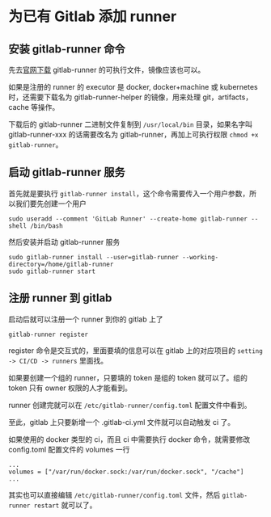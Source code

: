 # 为已有 Gitlab 添加 runner

## 安装 gitlab-runner 命令

先去[官网下载](https://docs.gitlab.com/runner/install/) gitlab-runner 的可执行文件，镜像应该也可以。

如果是注册的 runner 的 executor 是 docker, docker+machine 或 kubernetes 时，还需要下载名为 gitlab-runner-helper 的镜像，用来处理 git，artifacts，cache 等操作。

下载后的 gitlab-runner 二进制文件复制到 `/usr/local/bin` 目录，如果名字叫 gitlab-runner-xxx 的话需要改名为 gitlab-runner，再加上可执行权限 `chmod +x gitlab-runner`。

## 启动 gitlab-runner 服务

首先就是要执行 `gitlab-runner install`，这个命令需要传入一个用户参数，所以我们要先创建一个用户 
```
sudo useradd --comment 'GitLab Runner' --create-home gitlab-runner --shell /bin/bash
```

然后安装并启动 gitlab-runner 服务

```
sudo gitlab-runner install --user=gitlab-runner --working-directory=/home/gitlab-runner
sudo gitlab-runner start
```

## 注册 runner 到 gitlab

启动后就可以注册一个 runner 到你的 gitlab 上了

```
gitlab-runner register
```

register 命令是交互式的，里面要填的信息可以在 gitlab 上的对应项目的 `setting -> CI/CD -> runners` 里面找。

如果要创建一个组的 runner，只要填的 token 是组的 token 就可以了。组的 token 只有 owner 权限的人才能看到。

runner 创建完就可以在 `/etc/gitlab-runner/config.toml` 配置文件中看到。

至此，gitlab 上只要新增一个 .gitlab-ci.yml 文件就可以自动触发 ci 了。

如果使用的 docker 类型的 ci，而且 ci 中需要执行 docker 命令，就需要修改 config.toml 配置文件的 volumes 一行
```
...
volumes = ["/var/run/docker.sock:/var/run/docker.sock", "/cache"]
...
```

其实也可以直接编辑 `/etc/gitlab-runner/config.toml` 文件，然后 `gitlab-runner restart` 就可以了。
